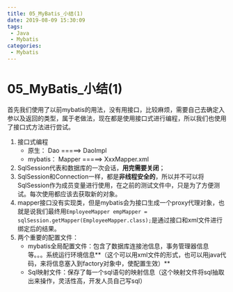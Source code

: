 ```yaml
---
title: 05_MyBatis_小结(1)
date: 2019-08-09 15:30:09
tags: 
 - Java
 - Mybatis
categories:
 - Mybatis
---
```


# 05_MyBatis_小结(1)

首先我们使用了以前mybatis的用法，没有用接口，比较麻烦，需要自己去确定入参以及返回的类型，属于老做法，现在都是使用接口式进行编程，所以我们也使用了接口式方法进行尝试。

1. 接口式编程
   - 原生：		Dao 		=====>			DaoImpl
   - mybatis： Mapper   =====>            XxxMapper.xml
2. SqlSession代表和数据库的一次会话，**用完需要关闭**；
3. SqlSession和Connection一样，都是**非线程安全的**，所以并不可以将SqlSession作为成员变量进行使用，在之前的测试文件中，只是为了方便测试。每次使用都应该去获取新的对象。
4. mapper接口没有实现类，但是mybatis会为接口生成一个proxy代理对象，也就是说我们最终用`EmployeeMapper empMapper = sqlSession.getMapper(EmployeeMapper.class);`是通过接口和xml文件进行绑定后的结果。
5. 两个重要的配置文件：
   - mybatis全局配置文件：包含了数据库连接池信息，事务管理器信息等。。。系统运行环境信息**（这个可以用xml文件的形式，也可以用java代码，来将信息塞入到factory对象中，使配置生效）**
   - Sql映射文件：保存了每一个sql语句的映射信息（这个映射文件将sql抽取出来操作，灵活性高，开发人员自己写sql）